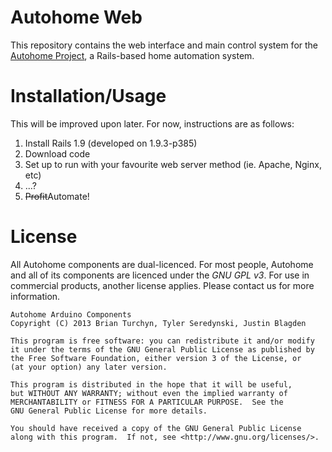 # Autohome Web

This repository contains the web interface and main control system for the
[Autohome Project](http://autohomeproject.org), a Rails-based home automation system.

# Installation/Usage

This will be improved upon later. For now, instructions are as follows:

1. Install Rails 1.9 (developed on 1.9.3-p385)
2. Download code
3. Set up to run with your favourite web server method (ie. Apache, Nginx, etc)
4. ...?
5. ~~Profit~~Automate!

# License

All Autohome components are dual-licenced. For most people, Autohome and all of
its components are licenced under the _GNU GPL v3_. For use in commercial
products, another license applies. Please contact us for more information.

    Autohome Arduino Components
    Copyright (C) 2013 Brian Turchyn, Tyler Seredynski, Justin Blagden

    This program is free software: you can redistribute it and/or modify
    it under the terms of the GNU General Public License as published by
    the Free Software Foundation, either version 3 of the License, or
    (at your option) any later version.

    This program is distributed in the hope that it will be useful,
    but WITHOUT ANY WARRANTY; without even the implied warranty of
    MERCHANTABILITY or FITNESS FOR A PARTICULAR PURPOSE.  See the
    GNU General Public License for more details.

    You should have received a copy of the GNU General Public License
    along with this program.  If not, see <http://www.gnu.org/licenses/>.
